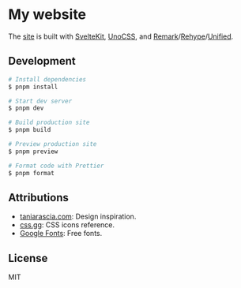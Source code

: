 # My website

The [site](https://bjornlu.com) is built with [SvelteKit](https://kit.svelte.dev), [UnoCSS](https://unocss.dev/), and [Remark](https://github.com/remarkjs/remark)/[Rehype](https://github.com/rehypejs/rehype)/[Unified](https://github.com/unifiedjs/unified).

## Development

```bash
# Install dependencies
$ pnpm install

# Start dev server
$ pnpm dev

# Build production site
$ pnpm build

# Preview production site
$ pnpm preview

# Format code with Prettier
$ pnpm format
```

## Attributions

- [taniarascia.com](https://www.taniarascia.com/): Design inspiration.
- [css.gg](https://css.gg/): CSS icons reference.
- [Google Fonts](https://fonts.google.com/): Free fonts.

## License

MIT
